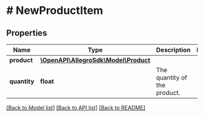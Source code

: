 # # NewProductItem

## Properties

Name | Type | Description | Notes
------------ | ------------- | ------------- | -------------
**product** | [**\OpenAPI\AllegroSdk\Model\Product**](Product.md) |  |
**quantity** | **float** | The quantity of the product. |

[[Back to Model list]](../../README.md#models) [[Back to API list]](../../README.md#endpoints) [[Back to README]](../../README.md)
